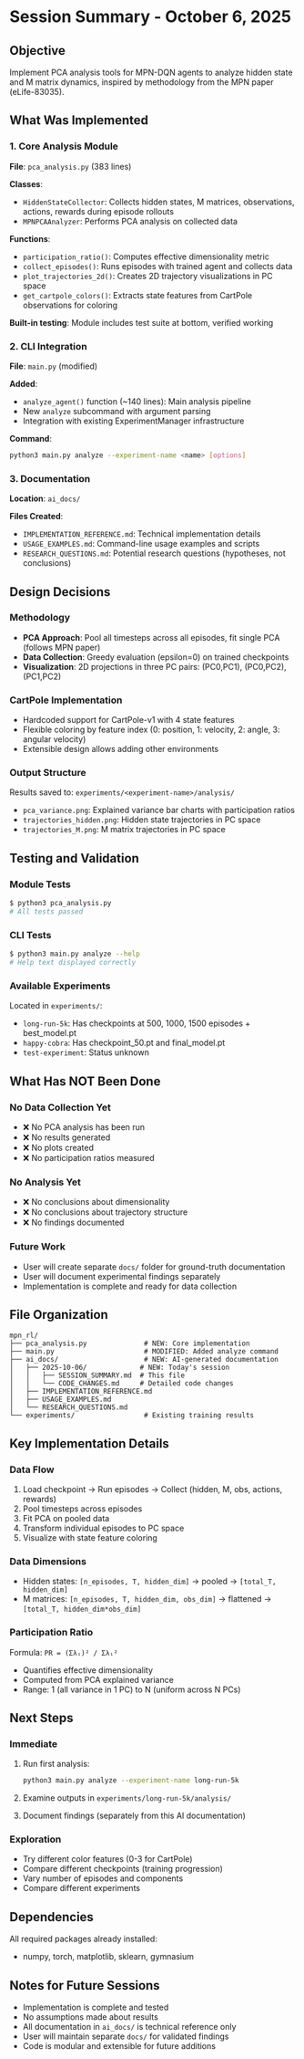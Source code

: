 # Session Summary - October 6, 2025

## Objective
Implement PCA analysis tools for MPN-DQN agents to analyze hidden state and M matrix dynamics, inspired by methodology from the MPN paper (eLife-83035).

## What Was Implemented

### 1. Core Analysis Module
**File**: `pca_analysis.py` (383 lines)

**Classes**:
- `HiddenStateCollector`: Collects hidden states, M matrices, observations, actions, rewards during episode rollouts
- `MPNPCAAnalyzer`: Performs PCA analysis on collected data

**Functions**:
- `participation_ratio()`: Computes effective dimensionality metric
- `collect_episodes()`: Runs episodes with trained agent and collects data
- `plot_trajectories_2d()`: Creates 2D trajectory visualizations in PC space
- `get_cartpole_colors()`: Extracts state features from CartPole observations for coloring

**Built-in testing**: Module includes test suite at bottom, verified working

### 2. CLI Integration
**File**: `main.py` (modified)

**Added**:
- `analyze_agent()` function (~140 lines): Main analysis pipeline
- New `analyze` subcommand with argument parsing
- Integration with existing ExperimentManager infrastructure

**Command**:
```bash
python3 main.py analyze --experiment-name <name> [options]
```

### 3. Documentation
**Location**: `ai_docs/`

**Files Created**:
- `IMPLEMENTATION_REFERENCE.md`: Technical implementation details
- `USAGE_EXAMPLES.md`: Command-line usage examples and scripts
- `RESEARCH_QUESTIONS.md`: Potential research questions (hypotheses, not conclusions)

## Design Decisions

### Methodology
- **PCA Approach**: Pool all timesteps across all episodes, fit single PCA (follows MPN paper)
- **Data Collection**: Greedy evaluation (epsilon=0) on trained checkpoints
- **Visualization**: 2D projections in three PC pairs: (PC0,PC1), (PC0,PC2), (PC1,PC2)

### CartPole Implementation
- Hardcoded support for CartPole-v1 with 4 state features
- Flexible coloring by feature index (0: position, 1: velocity, 2: angle, 3: angular velocity)
- Extensible design allows adding other environments

### Output Structure
Results saved to: `experiments/<experiment-name>/analysis/`
- `pca_variance.png`: Explained variance bar charts with participation ratios
- `trajectories_hidden.png`: Hidden state trajectories in PC space
- `trajectories_M.png`: M matrix trajectories in PC space

## Testing and Validation

### Module Tests
```bash
$ python3 pca_analysis.py
# All tests passed
```

### CLI Tests
```bash
$ python3 main.py analyze --help
# Help text displayed correctly
```

### Available Experiments
Located in `experiments/`:
- `long-run-5k`: Has checkpoints at 500, 1000, 1500 episodes + best_model.pt
- `happy-cobra`: Has checkpoint_50.pt and final_model.pt
- `test-experiment`: Status unknown

## What Has NOT Been Done

### No Data Collection Yet
- ❌ No PCA analysis has been run
- ❌ No results generated
- ❌ No plots created
- ❌ No participation ratios measured

### No Analysis Yet
- ❌ No conclusions about dimensionality
- ❌ No conclusions about trajectory structure
- ❌ No findings documented

### Future Work
- User will create separate `docs/` folder for ground-truth documentation
- User will document experimental findings separately
- Implementation is complete and ready for data collection

## File Organization

```
mpn_rl/
├── pca_analysis.py              # NEW: Core implementation
├── main.py                      # MODIFIED: Added analyze command
├── ai_docs/                     # NEW: AI-generated documentation
│   ├── 2025-10-06/             # NEW: Today's session
│   │   ├── SESSION_SUMMARY.md  # This file
│   │   └── CODE_CHANGES.md     # Detailed code changes
│   ├── IMPLEMENTATION_REFERENCE.md
│   ├── USAGE_EXAMPLES.md
│   └── RESEARCH_QUESTIONS.md
└── experiments/                 # Existing training results
```

## Key Implementation Details

### Data Flow
1. Load checkpoint → Run episodes → Collect (hidden, M, obs, actions, rewards)
2. Pool timesteps across episodes
3. Fit PCA on pooled data
4. Transform individual episodes to PC space
5. Visualize with state feature coloring

### Data Dimensions
- Hidden states: `[n_episodes, T, hidden_dim]` → pooled → `[total_T, hidden_dim]`
- M matrices: `[n_episodes, T, hidden_dim, obs_dim]` → flattened → `[total_T, hidden_dim*obs_dim]`

### Participation Ratio
Formula: `PR = (Σλᵢ)² / Σλᵢ²`
- Quantifies effective dimensionality
- Computed from PCA explained variance
- Range: 1 (all variance in 1 PC) to N (uniform across N PCs)

## Next Steps

### Immediate
1. Run first analysis:
   ```bash
   python3 main.py analyze --experiment-name long-run-5k
   ```

2. Examine outputs in `experiments/long-run-5k/analysis/`

3. Document findings (separately from this AI documentation)

### Exploration
- Try different color features (0-3 for CartPole)
- Compare different checkpoints (training progression)
- Vary number of episodes and components
- Compare different experiments

## Dependencies
All required packages already installed:
- numpy, torch, matplotlib, sklearn, gymnasium

## Notes for Future Sessions
- Implementation is complete and tested
- No assumptions made about results
- All documentation in `ai_docs/` is technical reference only
- User will maintain separate `docs/` for validated findings
- Code is modular and extensible for future additions
